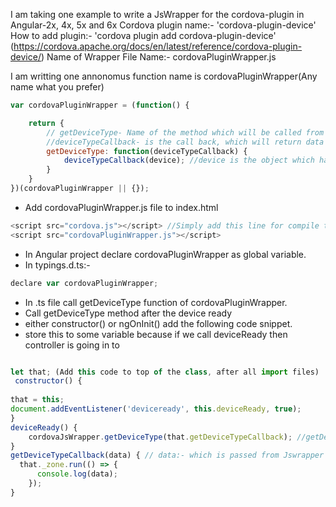 I am taking one example to write a JsWrapper for the cordova-plugin in Angular-2x, 4x, 5x and 6x
Cordova plugin name:- 'cordova-plugin-device'
How to add plugin:- 'cordova plugin add cordova-plugin-device' (https://cordova.apache.org/docs/en/latest/reference/cordova-plugin-device/)
Name of Wrapper File Name:- cordovaPluginWrapper.js

I am writting one annonomus function name is cordovaPluginWrapper(Any name what you prefer)
```javascript
var cordovaPluginWrapper = (function() {

    return {
        // getDeviceType- Name of the method which will be called from .ts file
        //deviceTypeCallback- is the call back, which will return data from the Plugin(either sucess or error).
        getDeviceType: function(deviceTypeCallback) {
            deviceTypeCallback(device); //device is the object which has all value related to device(Android and ios).
        }
    }
})(cordovaPluginWrapper || {});
```

- Add cordovaPluginWrapper.js file to index.html
```javascript
<script src="cordova.js"></script> //Simply add this line for compile time check. In run time file will be generated autometically.
<script src="cordovaPluginWrapper.js"></script>
```
- In Angular project declare cordovaPluginWrapper as global variable.
- In typings.d.ts:-
```javascript
declare var cordovaPluginWrapper;
```

- In .ts file call getDeviceType function of cordovaPluginWrapper.
- Call getDeviceType method after the device ready
- either constructor() or ngOnInit() add the following code snippet.
- store this to some variable because if we call deviceReady then controller is going in to
```javascript

let that; (Add this code to top of the class, after all import files)
 constructor() {
 
that = this;
document.addEventListener('deviceready', this.deviceReady, true);
}
deviceReady() {
    cordovaJsWrapper.getDeviceType(that.getDeviceTypeCallback); //getDeviceTypeCallback: callback from the jswrapper.
}
getDeviceTypeCallback(data) { // data:- which is passed from Jswrapper
  that._zone.run(() => {
      console.log(data);
    });
}
```


